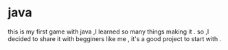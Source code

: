 # java
this is my first game with java ,I learned so many things making it . 
so ,I decided to share it with begginers like me , it's a good project to start with .
